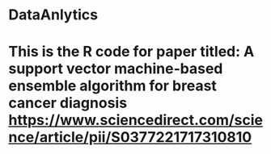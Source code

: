 # DataAnlytics
# This is the R code for paper titled: A support vector machine-based ensemble algorithm for breast cancer diagnosis https://www.sciencedirect.com/science/article/pii/S0377221717310810
